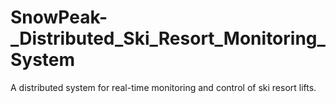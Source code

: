 # SnowPeak-_Distributed_Ski_Resort_Monitoring_System
A distributed system for real-time monitoring and control of ski resort lifts.
